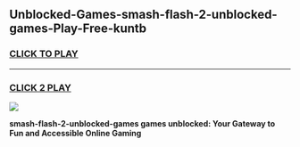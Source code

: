 
## Unblocked-Games-smash-flash-2-unblocked-games-Play-Free-kuntb
<h3>
<a href="https://premium76.site?title=smash-flash-2-unblocked-games&ref=21A">CLICK TO PLAY</a></h3>
<hr>

<h3>
<a href="https://premium76.site?title=smash-flash-2-unblocked-games&ref=21A">CLICK 2 PLAY</a>
  
</h3>

<a href="https://premium76.site?title=smash-flash-2-unblocked-games&ref=21A"><img src="https://clearcache.store/games.png"></a>


**smash-flash-2-unblocked-games games unblocked: Your Gateway to Fun and Accessible Online Gaming**
